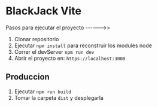 # BlackJack Vite

Pasos para ejecutar el proyecto ------>>

1. Clonar repositorio
2. Ejecutar ```npm install``` para reconstruir los modules node
3. Correr el devServer ```npm run dev```
4. Abrir el proyecto en: ```https://localhost:3000```

## Produccion
1. Ejecutar ```npm run build```
2. Tomar la carpeta ```dist``` y desplegarla
